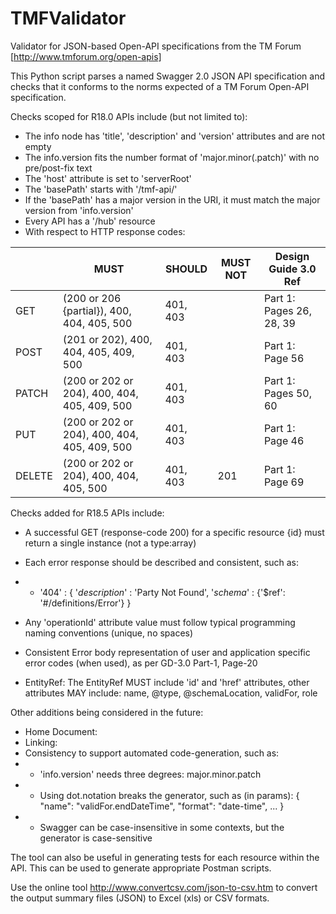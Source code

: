 # TMFValidator

Validator for JSON-based Open-API specifications from the TM Forum [http://www.tmforum.org/open-apis]

This Python script parses a named Swagger 2.0 JSON API specification and checks that it conforms to the norms expected of a TM Forum Open-API specification.

Checks scoped for R18.0 APIs include (but not limited to):
* The info node has 'title', 'description' and 'version' attributes and are not empty
* The info.version fits the number format of 'major.minor(.patch)' with no pre/post-fix text
* The 'host' attribute is set to 'serverRoot'
* The 'basePath' starts with '/tmf-api/'
* If the 'basePath' has a major version in the URI, it must match the major version from 'info.version'
* Every API has a '/hub' resource
* With respect to HTTP response codes:

|        | MUST                                         | SHOULD   | MUST NOT | Design Guide 3.0 Ref     |
|--------|----------------------------------------------|----------|----------|--------------------------|
| GET    | (200 or 206 {partial}), 400, 404, 405, 500   | 401, 403 |          | Part 1: Pages 26, 28, 39 |
| POST   | (201 or 202), 400, 404, 405, 409, 500        | 401, 403 |          | Part 1: Page 56          |
| PATCH  | (200 or 202 or 204), 400, 404, 405, 409, 500 | 401, 403 |          | Part 1: Pages 50, 60     |
| PUT    | (200 or 202 or 204), 400, 404, 405, 409, 500 | 401, 403 |          | Part 1: Page 46          |
| DELETE | (200 or 202 or 204), 400, 404, 405, 500      | 401, 403 |    201   | Part 1: Page 69          |

Checks added for R18.5 APIs include:
* A successful GET (response-code 200) for a specific resource {id} must return a single instance (not a type:array)
* Each error response should be described and consistent, such as:
* * '404' : { '*description*' : 'Party Not Found', '*schema*' : {'$ref': '#/definitions/Error'} }

* Any 'operationId' attribute value must follow typical programming naming conventions (unique, no spaces)
* Consistent Error body representation of user and application specific error codes (when used), as per GD-3.0 Part-1, Page-20
* EntityRef: The EntityRef MUST include 'id' and 'href' attributes, other attributes MAY include: name, @type, @schemaLocation, validFor, role

Other additions being considered in the future:
* Home Document: 
* Linking: 
* Consistency to support automated code-generation, such as:
* * 'info.version' needs three degrees: major.minor.patch
* * Using dot.notation breaks the generator, such as (in params): { "name": "validFor.endDateTime", "format": "date-time", ... }
* * Swagger can be case-insensitive in some contexts, but the generator is case-sensitive

The tool can also be useful in generating tests for each resource within the API. This can be used to generate appropriate Postman scripts.

Use the online tool http://www.convertcsv.com/json-to-csv.htm to convert the output summary files (JSON) to Excel (xls) or CSV formats.
